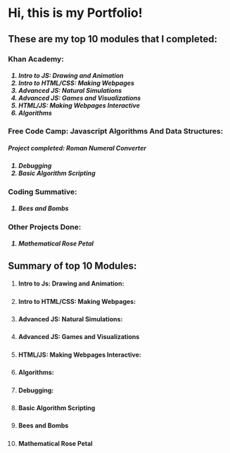 <h1>Hi, this is my Portfolio!</h1>

<h2>These are my top 10 modules that I completed:</h3>

<h3>Khan Academy:</h4>
<h5><ol>
  <li>Intro to JS: Drawing and Animation</li>
  <li>Intro to HTML/CSS: Making Webpages</li>
  <li>Advanced JS: Natural Simulations</li>
  <li>Advanced JS: Games and Visualizations</li>
  <li>HTML/JS: Making Webpages Interactive</li>
  <li>Algorithms</li>
</h5></ol>

<h3>Free Code Camp: Javascript Algorithms And Data Structures:</h4>
<h5>Project completed: Roman Numeral Converter</h5>
<h5><ol>
  <li>Debugging</li>
  <li>Basic Algorithm Scripting</li>
</h5></uo>

<h3>Coding Summative:</h3>
<h5><ol><li>Bees and Bombs</li></ol></h5>

<h3>Other Projects Done:</h3>
<h5><ol><li>Mathematical Rose Petal</li></ol></h5>

<h2>Summary of top 10 Modules:</h2>
<ol>
<li><h4>Intro to Js: Drawing and Animation:</h4>
  <h5></h5></li>

<li><h4>Intro to HTML/CSS: Making Webpages:</h4>
  <h5></h5></li>

<li><h4>Advanced JS: Natural Simulations:</h4>
  <h5></h5></li>

<li><h4>Advanced JS: Games and Visualizations</h4>
  <h5></h5></li>

<li><h4>HTML/JS: Making Webpages Interactive:</h4>
  <h5></h5></li>

<li><h4>Algorithms:</h4>
  <h5></h5></li>

<li><h4>Debugging:</h4>
  <h5></h5></li>

<li><h4>Basic Algorithm Scripting</h4>
  <h5></h5></li>

<li><h4>Bees and Bombs</h4>
  <h5></h5></li>

<li><h4>Mathematical Rose Petal</h4>
  <h5></h5></li>
</ol>
